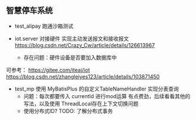 ## 智慧停车系统

- test_alipay 跑通沙箱测试

- iot.server 对接硬件 实现主动发送报文和接收报文 https://blog.csdn.net/Crazy_Cw/article/details/126613967
    - 存在问题：硬件设备是否要加入数据库中

可参考： https://gitee.com/iteaj/iot
https://blog.csdn.net/zhangleiyes123/article/details/103871450

- test_mp 使用 MyBatisPlus 的自定义TableNameHandler 实现分表查询
    - 问题：每次都要传入 currentId 进行mod运算 有点费劲，后续看看其他的写法，以及使用 ThreadLocal存在上下文切换问题
    - 使用分布式ID? TODO: 了解分布式事务